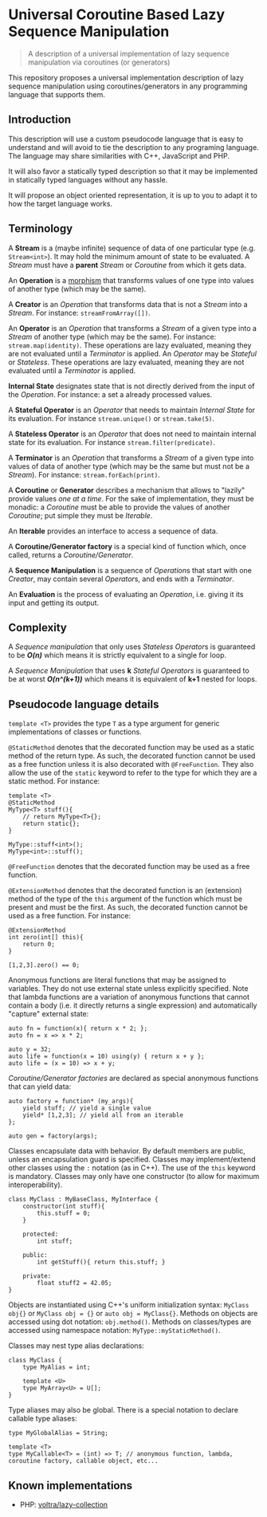 # Universal Coroutine Based Lazy Sequence Manipulation
>  A description of a universal implementation of lazy sequence manipulation via coroutines (or generators)



This repository proposes a universal implementation description of lazy sequence manipulation using coroutines/generators in any programming language that supports them.



## Introduction

This description will use a custom pseudocode language that is easy to understand and will avoid to tie the description to any programing language. The language may share similarities with C++, JavaScript and PHP.

It will also favor a statically typed description so that it may be implemented in statically typed languages without any hassle.

It will propose an object oriented representation, it is up to you to adapt it to how the target language works.



## Terminology

A **Stream** is a (maybe infinite) sequence of data of one particular type (e.g. `Stream<int>`). It may hold the minimum amount of state to be evaluated. A *Stream* must have a **parent** *Stream* or *Coroutine* from which it gets data.

An **Operation** is a [morphism](https://en.wikipedia.org/wiki/Morphism) that transforms values of one type into values of another type (which may be the same).

A **Creator** is an *Operation* that transforms data that is not a *Stream* into a *Stream*. For instance: `streamFromArray([])`. 

An **Operator** is an *Operation* that transforms a *Stream* of a given type into a *Stream* of another type (which may be the same). For instance: `stream.map(identity)`. These operations are lazy evaluated, meaning they are not evaluated until a *Terminator* is applied. An *Operator* may be *Stateful* or *Stateless*. These operations are lazy evaluated, meaning they are not evaluated until a *Terminator* is applied.

**Internal State** designates state that is not directly derived from the input of the *Operation*. For instance: a set a already processed values.

A **Stateful Operator** is an *Operator* that needs to maintain *Internal State* for its evaluation. For instance `stream.unique()` or `stream.take(5)`.

A **Stateless Operator** is an *Operator* that does not need to maintain internal state for its evaluation. For instance `stream.filter(predicate)`.

A **Terminator** is an *Operation* that transforms a *Stream* of a given type into values of data of another type (which may be the same but must not be a *Stream*). For instance: `stream.forEach(print)`.

A **Coroutine** or **Generator** describes a mechanism that allows to "lazily" provide values *one at a time*. For the sake of implementation, they must be monadic: a *Coroutine* must be able to provide the values of another *Coroutine*; put simple they must be *Iterable*.

An **Iterable** provides an interface to access a sequence of data.

A **Coroutine/Generator factory** is a special kind of function which, once called, returns a *Coroutine/Generator*.

A **Sequence Manipulation** is a sequence of *Operation*s that start with one *Creator*, may contain several *Operator*s, and ends with a *Terminator*.

An **Evaluation** is the process of evaluating an *Operation*, i.e. giving it its input and getting its output.



## Complexity

A *Sequence manipulation* that only uses *Stateless Operator*s is guaranteed to be ***O(n)*** which means it is strictly equivalent to a single for loop.

A *Sequence Manipulation* that uses **k** *Stateful Operators* is guaranteed to be at worst ***O(n^(k+1))*** which means it is equivalent of **k+1** nested for loops.



## Pseudocode language details

`template <T>` provides the type `T` as a type argument for generic implementations of classes or functions.



`@StaticMethod` denotes that the decorated function may be used as a static method of the return type. As such, the decorated function cannot be used as a free function unless it is also decorated with `@FreeFunction`. They also allow the use of the `static` keyword to refer to the type for which they are a static method. For instance:

```
template <T>
@StaticMethod
MyType<T> stuff(){
	// return MyType<T>{};
	return static{};
}

MyType::stuff<int>();
MyType<int>::stuff();
```



`@FreeFunction` denotes that the decorated function may be used as a free function.



`@ExtensionMethod` denotes that the decorated function is an (extension) method of the type of the `this` argument of the function which must be present and must be the first. As such, the decorated function cannot be used as a free function. For instance:

```
@ExtensionMethod
int zero(int[] this){
	return 0;
}

[1,2,3].zero() == 0;
```



Anonymous functions are literal functions that may be assigned to variables. They do not use external state unless explicitly specified. Note that lambda functions are a variation of anonymous functions that cannot contain a body (i.e. it directly returns a single expression) and automatically "capture" external state:

```
auto fn = function(x){ return x * 2; };
auto fn = x => x * 2;

auto y = 32;
auto life = function(x = 10) using(y) { return x + y };
auto life = (x = 10) => x + y;
```





*Coroutine/Generator factories* are declared as special anonymous functions that can yield data:

```
auto factory = function* (my_args){
	yield stuff; // yield a single value
	yield* [1,2,3]; // yield all from an iterable
};

auto gen = factory(args);
```



Classes encapsulate data with behavior. By default members are public, unless an encapsulation guard is specified. Classes may implement/extend other classes using the `:` notation (as in C++). The use of the `this` keyword is mandatory. Classes may only have one constructor (to allow for maximum interoperability).

```
class MyClass : MyBaseClass, MyInterface {
	constructor(int stuff){
		this.stuff = 0;
	}
	
	protected:
		int stuff;
		
	public:
		int getStuff(){ return this.stuff; }
		
	private:
		float stuff2 = 42.05;
}
```



Objects are instantiated using C++'s uniform initialization syntax: `MyClass obj{}` or `MyClass obj = {}` or `auto obj = MyClass{}`. Methods on objects are accessed using dot notation: `obj.method()`. Methods on classes/types are accessed using namespace notation: `MyType::myStaticMethod()`.



Classes may nest type alias declarations:

```
class MyClass {
	type MyAlias = int;
	
	template <U>
	type MyArray<U> = U[];
}
```



Type aliases may also be global. There is a special notation to declare callable type aliases:

```
type MyGlobalAlias = String;

template <T>
type MyCallable<T> = (int) => T; // anonymous function, lambda, coroutine factory, callable object, etc...
```





## Known implementations

* PHP: [voltra/lazy-collection](https://github.com/Voltra/lazy-collection)
